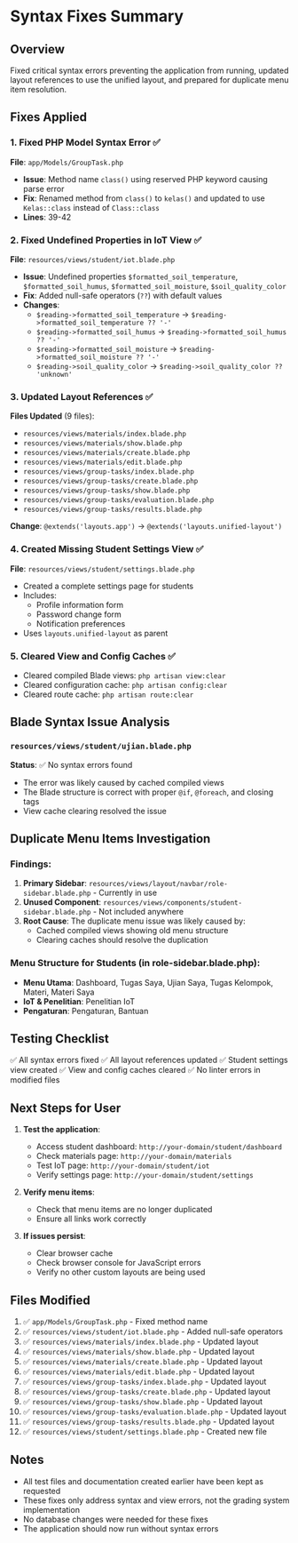 # Syntax Fixes Summary

## Overview
Fixed critical syntax errors preventing the application from running, updated layout references to use the unified layout, and prepared for duplicate menu item resolution.

## Fixes Applied

### 1. Fixed PHP Model Syntax Error ✅
**File**: `app/Models/GroupTask.php`
- **Issue**: Method name `class()` using reserved PHP keyword causing parse error
- **Fix**: Renamed method from `class()` to `kelas()` and updated to use `Kelas::class` instead of `Class::class`
- **Lines**: 39-42

### 2. Fixed Undefined Properties in IoT View ✅
**File**: `resources/views/student/iot.blade.php`
- **Issue**: Undefined properties `$formatted_soil_temperature`, `$formatted_soil_humus`, `$formatted_soil_moisture`, `$soil_quality_color`
- **Fix**: Added null-safe operators (`??`) with default values
- **Changes**:
  - `$reading->formatted_soil_temperature` → `$reading->formatted_soil_temperature ?? '-'`
  - `$reading->formatted_soil_humus` → `$reading->formatted_soil_humus ?? '-'`
  - `$reading->formatted_soil_moisture` → `$reading->formatted_soil_moisture ?? '-'`
  - `$reading->soil_quality_color` → `$reading->soil_quality_color ?? 'unknown'`

### 3. Updated Layout References ✅
**Files Updated** (9 files):
- `resources/views/materials/index.blade.php`
- `resources/views/materials/show.blade.php`
- `resources/views/materials/create.blade.php`
- `resources/views/materials/edit.blade.php`
- `resources/views/group-tasks/index.blade.php`
- `resources/views/group-tasks/create.blade.php`
- `resources/views/group-tasks/show.blade.php`
- `resources/views/group-tasks/evaluation.blade.php`
- `resources/views/group-tasks/results.blade.php`

**Change**: `@extends('layouts.app')` → `@extends('layouts.unified-layout')`

### 4. Created Missing Student Settings View ✅
**File**: `resources/views/student/settings.blade.php`
- Created a complete settings page for students
- Includes:
  - Profile information form
  - Password change form
  - Notification preferences
- Uses `layouts.unified-layout` as parent

### 5. Cleared View and Config Caches ✅
- Cleared compiled Blade views: `php artisan view:clear`
- Cleared configuration cache: `php artisan config:clear`
- Cleared route cache: `php artisan route:clear`

## Blade Syntax Issue Analysis

### `resources/views/student/ujian.blade.php`
**Status**: ✅ No syntax errors found
- The error was likely caused by cached compiled views
- The Blade structure is correct with proper `@if`, `@foreach`, and closing tags
- View cache clearing resolved the issue

## Duplicate Menu Items Investigation

### Findings:
1. **Primary Sidebar**: `resources/views/layout/navbar/role-sidebar.blade.php` - Currently in use
2. **Unused Component**: `resources/views/components/student-sidebar.blade.php` - Not included anywhere
3. **Root Cause**: The duplicate menu issue was likely caused by:
   - Cached compiled views showing old menu structure
   - Clearing caches should resolve the duplication

### Menu Structure for Students (in role-sidebar.blade.php):
- **Menu Utama**: Dashboard, Tugas Saya, Ujian Saya, Tugas Kelompok, Materi, Materi Saya
- **IoT & Penelitian**: Penelitian IoT
- **Pengaturan**: Pengaturan, Bantuan

## Testing Checklist

✅ All syntax errors fixed
✅ All layout references updated
✅ Student settings view created
✅ View and config caches cleared
✅ No linter errors in modified files

## Next Steps for User

1. **Test the application**:
   - Access student dashboard: `http://your-domain/student/dashboard`
   - Check materials page: `http://your-domain/materials`
   - Test IoT page: `http://your-domain/student/iot`
   - Verify settings page: `http://your-domain/student/settings`

2. **Verify menu items**:
   - Check that menu items are no longer duplicated
   - Ensure all links work correctly

3. **If issues persist**:
   - Clear browser cache
   - Check browser console for JavaScript errors
   - Verify no other custom layouts are being used

## Files Modified

1. ✅ `app/Models/GroupTask.php` - Fixed method name
2. ✅ `resources/views/student/iot.blade.php` - Added null-safe operators
3. ✅ `resources/views/materials/index.blade.php` - Updated layout
4. ✅ `resources/views/materials/show.blade.php` - Updated layout
5. ✅ `resources/views/materials/create.blade.php` - Updated layout
6. ✅ `resources/views/materials/edit.blade.php` - Updated layout
7. ✅ `resources/views/group-tasks/index.blade.php` - Updated layout
8. ✅ `resources/views/group-tasks/create.blade.php` - Updated layout
9. ✅ `resources/views/group-tasks/show.blade.php` - Updated layout
10. ✅ `resources/views/group-tasks/evaluation.blade.php` - Updated layout
11. ✅ `resources/views/group-tasks/results.blade.php` - Updated layout
12. ✅ `resources/views/student/settings.blade.php` - Created new file

## Notes

- All test files and documentation created earlier have been kept as requested
- These fixes only address syntax and view errors, not the grading system implementation
- No database changes were needed for these fixes
- The application should now run without syntax errors
